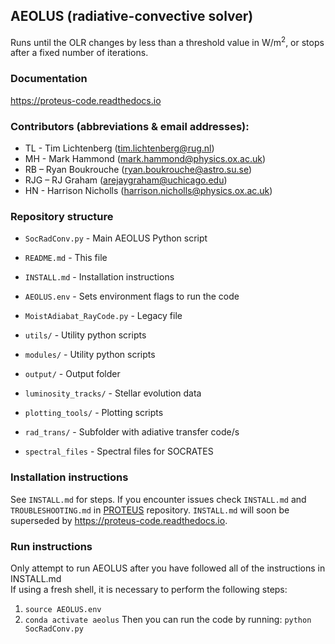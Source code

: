 ## AEOLUS (radiative-convective solver)

Runs until the OLR changes by less than a threshold value in W/m<sup>2</sup>, or stops after a fixed number of iterations.

### Documentation
https://proteus-code.readthedocs.io

### Contributors (abbreviations & email addresses):
* TL - Tim Lichtenberg (tim.lichtenberg@rug.nl)
* MH - Mark Hammond (mark.hammond@physics.ox.ac.uk)
* RB – Ryan Boukrouche (ryan.boukrouche@astro.su.se)
* RJG – RJ Graham (arejaygraham@uchicago.edu)
* HN - Harrison Nicholls (harrison.nicholls@physics.ox.ac.uk)

### Repository structure

* `SocRadConv.py`               - Main AEOLUS Python script
* `README.md`                   - This file
* `INSTALL.md`                  - Installation instructions
* `AEOLUS.env`                  - Sets environment flags to run the code
* `MoistAdiabat_RayCode.py`     - Legacy file
* `utils/`                      - Utility python scripts
* `modules/`                    - Utility python scripts
* `output/`                     - Output folder
* `luminosity_tracks/`          - Stellar evolution data
* `plotting_tools/`             -  Plotting scripts
* `rad_trans/`                  - Subfolder with adiative transfer code/s


* `spectral_files`         - Spectral files for SOCRATES

### Installation instructions
See `INSTALL.md` for steps. If you encounter issues check `INSTALL.md` and `TROUBLESHOOTING.md` in [PROTEUS](https://github.com/FormingWorlds/PROTEUS) repository. `INSTALL.md` will soon be superseded by https://proteus-code.readthedocs.io.

### Run instructions
Only attempt to run AEOLUS after you have followed all of the instructions in INSTALL.md    
If using a fresh shell, it is necessary to perform the following steps:     
1. `source AEOLUS.env`
2. `conda activate aeolus`
Then you can run the code by running: `python SocRadConv.py`      
